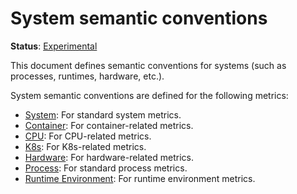 <!--- Hugo front matter used to generate the website version of this page:
linkTitle: System
--->

# System semantic conventions

**Status**: [Experimental][DocumentStatus]

This document defines semantic conventions for systems (such as processes, runtimes, hardware, etc.).

System semantic conventions are defined for the following metrics:

* [System](system-metrics.md): For standard system metrics.
* [Container](container-metrics.md): For container-related metrics.
* [CPU](cpu-metrics.md): For CPU-related metrics.
* [K8s](k8s-metrics.md): For K8s-related metrics.
* [Hardware](hardware-metrics.md): For hardware-related metrics.
* [Process](process-metrics.md): For standard process metrics.
* [Runtime Environment](/docs/runtime/README.md#metrics): For runtime environment metrics.

[DocumentStatus]: https://opentelemetry.io/docs/specs/otel/document-status
